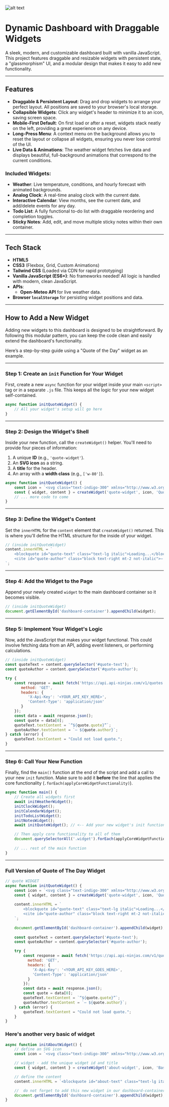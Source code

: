 ![alt text](https://github.com/jaysonragasa/jaradashboard/blob/main/Animation%2008222025112652.gif?raw=true)

# Dynamic Dashboard with Draggable Widgets

A sleek, modern, and customizable dashboard built with vanilla JavaScript. This project features draggable and resizable widgets with persistent state, a "glassmorphism" UI, and a modular design that makes it easy to add new functionality.

---

## Features

- **Draggable & Persistent Layout**: Drag and drop widgets to arrange your perfect layout. All positions are saved to your browser's local storage.
- **Collapsible Widgets**: Click any widget's header to minimize it to an icon, saving screen space.
- **Mobile-First Default**: On first load or after a reset, widgets stack neatly on the left, providing a great experience on any device.
- **Long-Press Menu**: A context menu on the background allows you to reset the layout or collapse all widgets, ensuring you never lose control of the UI.
- **Live Data & Animations**: The weather widget fetches live data and displays beautiful, full-background animations that correspond to the current conditions.

### Included Widgets:
- **Weather**: Live temperature, conditions, and hourly forecast with animated backgrounds.
- **Analog Clock**: A real-time analog clock with the current date.
- **Interactive Calendar**: View months, see the current date, and add/delete events for any day.
- **Todo List**: A fully functional to-do list with draggable reordering and completion toggles.
- **Sticky Notes**: Add, edit, and move multiple sticky notes within their own container.

---

## Tech Stack

- **HTML5**
- **CSS3** (Flexbox, Grid, Custom Animations)
- **Tailwind CSS** (Loaded via CDN for rapid prototyping)
- **Vanilla JavaScript (ES6+)**: No frameworks needed! All logic is handled with modern, clean JavaScript.
- **APIs**:
  - **Open-Meteo API** for live weather data.
- **Browser `localStorage`** for persisting widget positions and data.

---

## How to Add a New Widget

Adding new widgets to this dashboard is designed to be straightforward. By following this modular pattern, you can keep the code clean and easily extend the dashboard's functionality.

Here’s a step-by-step guide using a "Quote of the Day" widget as an example.

---

### Step 1: Create an `init` Function for Your Widget

First, create a new `async` function for your widget inside your main `<script>` tag or in a separate `.js` file. This keeps all the logic for your new widget self-contained.

```javascript
async function initQuoteWidget() {
    // All your widget's setup will go here
}
```

---

### Step 2: Design the Widget's Shell

Inside your new function, call the `createWidget()` helper. You'll need to provide four pieces of information:
1.  A unique **ID** (e.g., `'quote-widget'`).
2.  An **SVG icon** as a string.
3.  A **title** for the header.
4.  An array with a **width class** (e.g., `['w-80']`).

```javascript
async function initQuoteWidget() {
    const icon = `<svg class="text-indigo-300" xmlns="http://www.w3.org/2000/svg" width="24" height="24" viewBox="0 0 24 24" fill="none" stroke="currentColor" stroke-width="2" stroke-linecap="round" stroke-linejoin="round"><path d="M3 21c3 0 7-1 7-8V5c0-1.25-.756-2.017-2-2H4c-1.25 0-2 .75-2 2v6c0 7 4 8 7 8z"></path><path d="M14 21c3 0 7-1 7-8V5c0-1.25-.756-2.017-2-2h-4c-1.25 0-2 .75-2 2v6c0 7 4 8 7 8z"></path></svg>`;
    const { widget, content } = createWidget('quote-widget', icon, 'Quote of the Day', ['w-80']);
    // ... more code to come
}
```

---

### Step 3: Define the Widget's Content

Set the `innerHTML` for the `content` element that `createWidget()` returned. This is where you'll define the HTML structure for the inside of your widget.

```javascript
// (inside initQuoteWidget)
content.innerHTML = `
    <blockquote id="quote-text" class="text-lg italic">Loading...</blockquote>
    <cite id="quote-author" class="block text-right mt-2 not-italic">— ...</cite>
`;
```

---

### Step 4: Add the Widget to the Page

Append your newly created `widget` to the main dashboard container so it becomes visible.

```javascript
// (inside initQuoteWidget)
document.getElementById('dashboard-container').appendChild(widget);
```

---

### Step 5: Implement Your Widget's Logic

Now, add the JavaScript that makes your widget functional. This could involve fetching data from an API, adding event listeners, or performing calculations.

```javascript
// (inside initQuoteWidget)
const quoteText = content.querySelector('#quote-text');
const quoteAuthor = content.querySelector('#quote-author');

try {
    const response = await fetch('https://api.api-ninjas.com/v1/quotes', {
       method: 'GET',
	   headers: {
	      'X-Api-Key': '<YOUR_API_KEY_HERE>',
	      'Content-Type': 'application/json'
	   }
    });
    const data = await response.json();
    const quote = data[0];
    quoteText.textContent = `“${quote.quote}”`;
    quoteAuthor.textContent = `— ${quote.author}`;
} catch (error) {
    quoteText.textContent = "Could not load quote.";
}
```

---

### Step 6: Call Your New Function

Finally, find the `main()` function at the end of the script and add a call to your new `init` function. Make sure to add it **before** the line that applies the core functionality (`.forEach(applyCoreWidgetFunctionality)`).

```javascript
async function main() {
    // Create all widgets first
    await initWeatherWidget();
    initClockWidget();
    initCalendarWidget();
    initTodoListWidget();
    initNotesWidget();
    await initQuoteWidget(); // <-- Add your new widget's init function here

    // Then apply core functionality to all of them
    document.querySelectorAll('.widget').forEach(applyCoreWidgetFunctionality);
    
    // ... rest of the main function
}
```

---

### Full Version of Quote of The Day Widget

```javascript
// quote WIDGET
async function initQuoteWidget() {
	const icon = `<svg class="text-indigo-300" xmlns="http://www.w3.org/2000/svg" width="24" height="24" viewBox="0 0 24 24" fill="none" stroke="currentColor" stroke-width="2" stroke-linecap="round" stroke-linejoin="round"><path d="M3 21c3 0 7-1 7-8V5c0-1.25-.756-2.017-2-2H4c-1.25 0-2 .75-2 2v6c0 7 4 8 7 8z"></path><path d="M14 21c3 0 7-1 7-8V5c0-1.25-.756-2.017-2-2h-4c-1.25 0-2 .75-2 2v6c0 7 4 8 7 8z"></path></svg>`;
	const { widget, content } = createWidget('quote-widget', icon, 'Quote of the Day', ['w-80']);
	
	content.innerHTML = `
		<blockquote id="quote-text" class="text-lg italic">Loading...</blockquote>
		<cite id="quote-author" class="block text-right mt-2 not-italic"></cite>
	`;
	
	document.getElementById('dashboard-container').appendChild(widget);
	
	const quoteText = content.querySelector('#quote-text');
	const quoteAuthor = content.querySelector('#quote-author');

	try {
		const response = await fetch('https://api.api-ninjas.com/v1/quotes', {
		  method: 'GET',
		  headers: {
			'X-Api-Key': '<YOUR_API_KEY_GOES_HERE>',
			'Content-Type': 'application/json'
		  }
		});
		const data = await response.json();
		const quote = data[0];
		quoteText.textContent = `“${quote.quote}”`;
		quoteAuthor.textContent = `— ${quote.author}`;
	} catch (error) {
		quoteText.textContent = "Could not load quote.";
	}
}
```
### Here's another very basic of widget 
```javascript
async function initAboutWidget() {
	// define an SVG icon
	const icon = `<svg class="text-indigo-300" xmlns="http://www.w3.org/2000/svg" width="24" height="24" viewBox="0 0 24 24" fill="none" stroke="currentColor" stroke-width="2" stroke-linecap="round" stroke-linejoin="round"><path d="M3 21c3 0 7-1 7-8V5c0-1.25-.756-2.017-2-2H4c-1.25 0-2 .75-2 2v6c0 7 4 8 7 8z"></path><path d="M14 21c3 0 7-1 7-8V5c0-1.25-.756-2.017-2-2h-4c-1.25 0-2 .75-2 2v6c0 7 4 8 7 8z"></path></svg>`;

	// widget - add the unique widget id and title
	const { widget, content } = createWidget('about-widget', icon, 'Basic Widget', ['w-80']);

	// define the content
	content.innerHTML = `<blockquote id="about-text" class="text-lg italic text-center">Basic Widget</blockquote>`;

	//	do not forget to add this new widget in our dashboard-container
	document.getElementById('dashboard-container').appendChild(widget);
}
```
